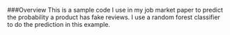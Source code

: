 ###Overview
This is a sample code I use in my job market paper to predict the probability a product has fake reviews. I use a random forest classifier to do the prediction in this example.
